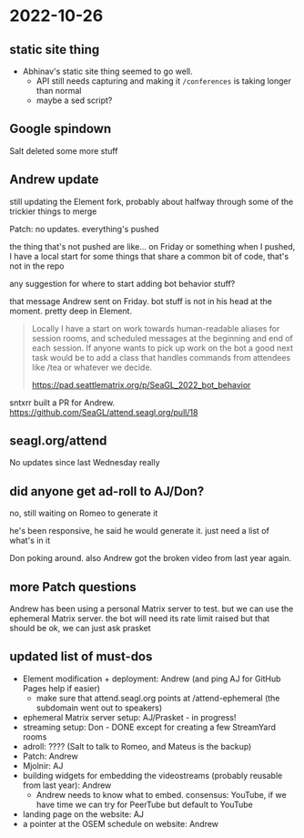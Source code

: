 # 2022-10-26

## static site thing

- Abhinav's static site thing seemed to go well.
  - API still needs capturing and making it `/conferences` is taking longer than normal
  - maybe a sed script?

## Google spindown

Salt deleted some more stuff

## Andrew update

still updating the Element fork, probably about halfway through some of the trickier things to merge

Patch: no updates. everything's pushed

the thing that's not pushed are like... on Friday or something when I pushed, I have a local start for some things that share a common bit of code, that's not in the repo

any suggestion for where to start adding bot behavior stuff?

that message Andrew sent on Friday. bot stuff is not in his head at the moment. pretty deep in Element.

> Locally I have a start on work towards human-readable aliases for session rooms, and scheduled messages at the beginning and end of each session. If anyone wants to pick up work on the bot a good next task would be to add a class that handles commands from attendees like /tea or whatever we decide.
>
> https://pad.seattlematrix.org/p/SeaGL_2022_bot_behavior

sntxrr built a PR for Andrew. https://github.com/SeaGL/attend.seagl.org/pull/18

## seagl.org/attend

No updates since last Wednesday really

## did anyone get ad-roll to AJ/Don?

no, still waiting on Romeo to generate it

he's been responsive, he said he would generate it. just need a list of what's in it

Don poking around. also Andrew got the broken video from last year again.

## more Patch questions

Andrew has been using a personal Matrix server to test. but we can use the ephemeral Matrix server. the bot will need its rate limit raised but that should be ok, we can just ask prasket

## updated list of must-dos

- Element modification + deployment: Andrew (and ping AJ for GitHub Pages help if easier)
	- make sure that attend.seagl.org points at /attend-ephemeral (the subdomain went out to speakers)
- ephemeral Matrix server setup: AJ/Prasket - in progress!
- streaming setup: Don - DONE except for creating a few StreamYard rooms
- adroll: ???? (Salt to talk to Romeo, and Mateus is the backup)
- Patch: Andrew
- Mjolnir: AJ
- building widgets for embedding the videostreams (probably reusable from last year): Andrew
    - Andrew needs to know what to embed. consensus: YouTube, if we have time we can try for PeerTube but default to YouTube
- landing page on the website: AJ
- a pointer at the OSEM schedule on website: Andrew
